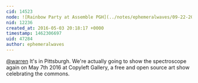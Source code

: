 ```yaml
---
cid: 14523
node: ![Rainbow Party at Assemble PGH](../notes/ephemeralwaves/09-22-2015/rainbow-party-at-assemble-pgh)
nid: 12236
created_at: 2016-05-03 20:18:17 +0000
timestamp: 1462306697
uid: 47284
author: ephemeralwaves
---
```


[@warren](/profile/warren) It's in Pittsburgh. We're actually going to show the spectroscope again on May 7th 2016 at Copyleft Gallery, a free and open source art show celebrating the commons.